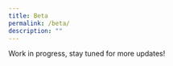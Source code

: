 ```yaml
---
title: Beta
permalink: /beta/
description: ""
---
```

Work in progress, stay tuned for more updates!